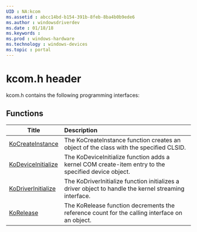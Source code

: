 ```yaml
---
UID : NA:kcom
ms.assetid : abcc14bd-b154-391b-8feb-8ba4b0b9ede6
ms.author : windowsdriverdev
ms.date : 01/18/18
ms.keywords : 
ms.prod : windows-hardware
ms.technology : windows-devices
ms.topic : portal
---
```


# kcom.h header



kcom.h contains the following programming interfaces:





## Functions
| Title | Description |
| ---- |:---- |
| [KoCreateInstance](nf-kcom-kocreateinstance.md) | The KoCreateInstance function creates an object of the class with the specified CLSID. |
| [KoDeviceInitialize](nf-kcom-kodeviceinitialize.md) | The KoDeviceInitialize function adds a kernel COM create-item entry to the specified device object. |
| [KoDriverInitialize](nf-kcom-kodriverinitialize.md) | The KoDriverInitialize function initializes a driver object to handle the kernel streaming interface. |
| [KoRelease](nf-kcom-korelease.md) | The KoRelease function decrements the reference count for the calling interface on an object. |